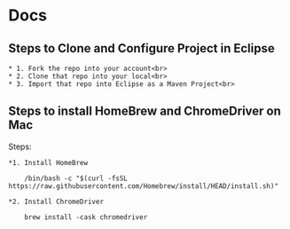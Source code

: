 # Docs

## Steps to Clone and Configure Project in Eclipse

	* 1. Fork the repo into your account<br>
	* 2. Clone that repo into your local<br>
	* 3. Import that repo into Eclipse as a Maven Project<br>
	
## Steps to install HomeBrew and ChromeDriver on Mac

Steps:

	*1. Install HomeBrew
	
```
	/bin/bash -c "$(curl -fsSL https://raw.githubusercontent.com/Homebrew/install/HEAD/install.sh)"
```
	
	*2. Install ChromeDriver
	
```
	brew install -cask chromedriver
```